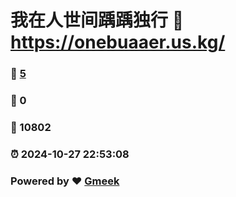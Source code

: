 # 我在人世间踽踽独行 :link: https://onebuaaer.us.kg/ 
### :page_facing_up: [5](https://onebuaaer.us.kg//tag.html) 
### :speech_balloon: 0 
### :hibiscus: 10802 
### :alarm_clock: 2024-10-27 22:53:08 
### Powered by :heart: [Gmeek](https://github.com/Meekdai/Gmeek)
